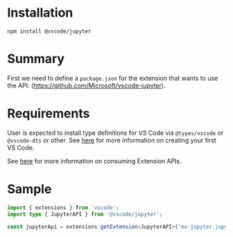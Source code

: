 # Installation

`npm install @vscode/jupyter`

# Summary

First we need to define a `package.json` for the extension that wants to use the API:
(https://github.com/Microsoft/vscode-jupyter).

# Requirements

User is expected to install type definitions for VS Code via `@types/vscode` or `@vscode-dts` or other.
See [here](https://code.visualstudio.com/api/get-started/your-first-extension) for more information on creating your first VS Code.

See [here](https://code.visualstudio.com/api/references/vscode-api#extensions) for more information on consuming Extension APIs.

# Sample

```typescript
import { extensions } from 'vscode';
import type { JupyterAPI } from '@vscode/jupyter';

const jupyterApi = extensions.getExtension<JupyterAPI>('ms-jupyter.jupyter')?.exports;
```


